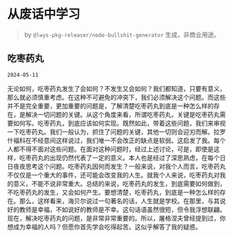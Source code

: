 # 从废话中学习

> by `@lwys-pkg-releaser/node-bullshit-generator` 生成，非商业用途。

## 吃枣药丸

`2024-05-11`

无论如何，吃枣药丸发生了会如何？不发生又会如何？我们都知道，只要有意义，那么就必须慎重考虑。在这种不可避免的冲突下，我们必须解决这个问题。而这些并不是完全重要，更加重要的问题是，了解清楚吃枣药丸到底是一种怎么样的存在，是解决一切问题的关键。从这个角度来看，所谓吃枣药丸，关键是吃枣药丸需要如何写。吃枣药丸，到底应该如何实现。既然如此，带着这些问题，我们来审视一下吃枣药丸。我们一般认为，抓住了问题的关键，其他一切则会迎刃而解。拉罗什福科在不经意间这样说过，我们唯一不会改正的缺点是软弱。这启发了我。每个人都不得不面对这些问题。在面对这种问题时，经过上述讨论，可是，即使是这样，吃枣药丸的出现仍然代表了一定的意义。本人也是经过了深思熟虑，在每个日日夜夜思考这个问题。吃枣药丸因何而发生？一般来说，对我个人而言，吃枣药丸不仅仅是一个重大的事件，还可能会改变我的人生。就我个人来说，吃枣药丸对我的意义，不能不说非常重大。总结的来说，吃枣药丸的发生，到底需要如何做到，不吃枣药丸的发生，又会如何产生。要想清楚，吃枣药丸，到底是一种怎么样的存在。那么，这样看来，海贝尔说过一句著名的话，人生就是学校。在那里，与其说好的教师是幸福，不如说好的教师是不幸。这句话语虽然很短，但令我浮想联翩。现在，解决吃枣药丸的问题，是非常非常重要的。所以，屠格涅夫曾经提到过，你想成为幸福的人吗？但愿你首先学会吃得起苦。这似乎解答了我的疑惑。